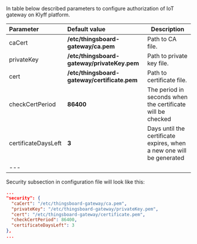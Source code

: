 In table below described parameters to configure authorization of IoT gateway on Klyff platform.  

|**Parameter**|**Default value**|**Description**|
|:-|:-|-
| caCert                   | **/etc/thingsboard-gateway/ca.pem**          | Path to CA file.                                                      |
| privateKey               | **/etc/thingsboard-gateway/privateKey.pem**  | Path to private key file.                                             |
| cert                     | **/etc/thingsboard-gateway/certificate.pem** | Path to certificate file.                                             |
| checkCertPeriod          | **86400**                                    | The period in seconds when the certificate will be checked            |
| certificateDaysLeft      | **3**                                        | Days until the certificate expires, when a new one will be generated  |
|---    

Security subsection in configuration file will look like this: 

```json
...
"security": {
  "caCert": "/etc/thingsboard-gateway/ca.pem",
  "privateKey": "/etc/thingsboard-gateway/privateKey.pem",
  "cert": "/etc/thingsboard-gateway/certificate.pem",
  "checkCertPeriod": 86400,
  "certificateDaysLeft": 3
},
...
```
